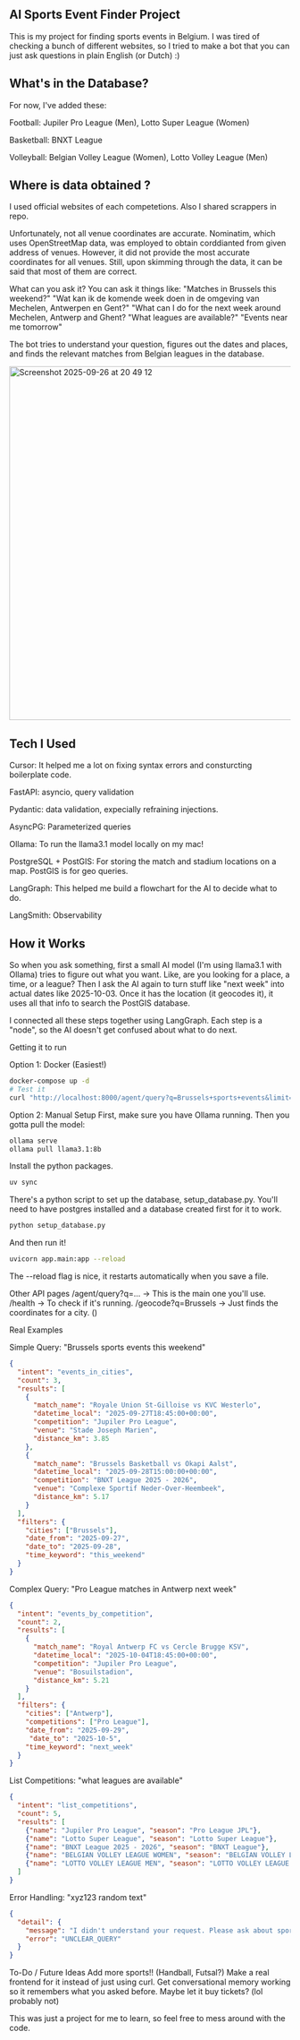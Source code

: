 ## AI Sports Event Finder Project

This is my project for finding sports events in Belgium. I was tired of checking a bunch of different websites, so I tried to make a bot that you can just ask questions in plain English (or Dutch) :) 

## What's in the Database?
For now, I've added these:

Football: Jupiler Pro League (Men), Lotto Super League (Women)

Basketball: BNXT League 

Volleyball: Belgian Volley League (Women), Lotto Volley League (Men)

## Where is data obtained ? 
I used official websites of each competetions. Also I shared scrappers in repo.

Unfortunately, not all venue coordinates are accurate. Nominatim, which uses OpenStreetMap data, was employed to obtain corddianted from given address of venues. 
However, it did not provide the most accurate coordinates for all venues.
Still, upon skimming through the data, it can be said that most of them are correct.

What can you ask it?
You can ask it things like:
"Matches in Brussels this weekend?" 
"Wat kan ik de komende week doen in de omgeving van Mechelen, Antwerpen en Gent?"
"What can I do for the next week around Mechelen, Antwerp and Ghent?
"What leagues are available?"
"Events near me tomorrow" 

The bot tries to understand your question, figures out the dates and places, and finds the relevant matches from Belgian leagues in the database.

<img width="1037" height="632" alt="Screenshot 2025-09-26 at 20 49 12" src="https://github.com/user-attachments/assets/322edd09-c587-488b-98ab-0bcd9562a8d8" />

## Tech I Used
Cursor: It helped me a lot on fixing syntax errors and consturcting boilerplate code. 

FastAPI: asyncio, query validation 

Pydantic: data validation, expecially refraining injections. 

AsyncPG: Parameterized queries 

Ollama: To run the llama3.1 model locally on my mac! 

PostgreSQL + PostGIS: For storing the match and stadium locations on a map. PostGIS is for geo queries. 

LangGraph: This helped me build a flowchart for the AI to decide what to do. 

LangSmith:  Observability 

## How it Works 
So when you ask something, first a small AI model (I'm using llama3.1 with Ollama) tries to figure out what you want. Like, are you looking for a place, a time, or a league? Then I ask the AI again to turn stuff like "next week" into actual dates like 2025-10-03. Once it has the location (it geocodes it), it uses all that info to search the PostGIS database.

I connected all these steps together using LangGraph. Each step is a "node", so the AI doesn't get confused about what to do next.

Getting it to run

Option 1: Docker (Easiest!)
```bash
docker-compose up -d
# Test it
curl "http://localhost:8000/agent/query?q=Brussels+sports+events&limit=3"
```

Option 2: Manual Setup
First, make sure you have Ollama running. Then you gotta pull the model:

```bash
ollama serve
ollama pull llama3.1:8b
```

Install the python packages. 
```bash
uv sync
```
There's a python script to set up the database, setup_database.py. You'll need to have postgres installed and a database created first for it to work.

```bash
python setup_database.py
```

And then run it!

```bash
uvicorn app.main:app --reload
```

The --reload flag is nice, it restarts automatically when you save a file.

Other API pages
/agent/query?q=... -> This is the main one you'll use.
/health -> To check if it's running.
/geocode?q=Brussels -> Just finds the coordinates for a city. ()

Real Examples 

Simple Query: "Brussels sports events this weekend"
```json
{
  "intent": "events_in_cities",
  "count": 3,
  "results": [
    {
      "match_name": "Royale Union St-Gilloise vs KVC Westerlo",
      "datetime_local": "2025-09-27T18:45:00+00:00",
      "competition": "Jupiler Pro League",
      "venue": "Stade Joseph Marien",
      "distance_km": 3.85
    },
    {
      "match_name": "Brussels Basketball vs Okapi Aalst", 
      "datetime_local": "2025-09-28T15:00:00+00:00",
      "competition": "BNXT League 2025 - 2026",
      "venue": "Complexe Sportif Neder-Over-Heembeek",
      "distance_km": 5.17
    }
  ],
  "filters": {
    "cities": ["Brussels"],
    "date_from": "2025-09-27",
    "date_to": "2025-09-28",
    "time_keyword": "this_weekend"
  }
}
```

Complex Query: "Pro League matches in Antwerp next week"
```json
{
  "intent": "events_by_competition",
  "count": 2,
  "results": [
    {
      "match_name": "Royal Antwerp FC vs Cercle Brugge KSV",
      "datetime_local": "2025-10-04T18:45:00+00:00",
      "competition": "Jupiler Pro League",
      "venue": "Bosuilstadion",
      "distance_km": 5.21
    }
  ],
  "filters": {
    "cities": ["Antwerp"],
    "competitions": ["Pro League"],
    "date_from": "2025-09-29",
     "date_to": "2025-10-5",
    "time_keyword": "next_week"
  }
}
```

List Competitions: "what leagues are available"
```json
{
  "intent": "list_competitions",
  "count": 5,
  "results": [
    {"name": "Jupiler Pro League", "season": "Pro League JPL"},
    {"name": "Lotto Super League", "season": "Lotto Super League"},
    {"name": "BNXT League 2025 - 2026", "season": "BNXT League"},
    {"name": "BELGIAN VOLLEY LEAGUE WOMEN", "season": "BELGIAN VOLLEY LEAGUE WOMEN"},
    {"name": "LOTTO VOLLEY LEAGUE MEN", "season": "LOTTO VOLLEY LEAGUE MEN"}
  ]
}
```

Error Handling: "xyz123 random text"
```json
{
  "detail": {
    "message": "I didn't understand your request. Please ask about sports events, competitions, or venues in Belgium.",
    "error": "UNCLEAR_QUERY"
  }
}
```

To-Do / Future Ideas
Add more sports!! (Handball, Futsal?)
Make a real frontend for it instead of just using curl.
Get conversational memory working so it remembers what you asked before.
Maybe let it buy tickets? (lol probably not)

This was just a project for me to learn, so feel free to mess around with the code. 
